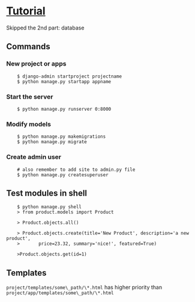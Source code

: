 # [Tutorial](https://docs.djangoproject.com/en/2.2/intro/tutorial01/)
Skipped the 2nd part: database

## Commands
### New project or apps
```
    $ django-admin startproject projectname
    $ python manage.py startapp appname
```

### Start the server
```
    $ python manage.py runserver 0:8000
```

### Modify models
```
    $ python manage.py makemigrations
    $ python manage.py migrate
```

### Create admin user
```
    # also remember to add site to admin.py file
    $ python manage.py createsuperuser
```


## Test modules in shell
```
    $ python manage.py shell
    > from product.models import Product

    > Product.objects.all()

    > Product.objects.create(title='New Product', description='a new product',
    >       price=23.32, summary='nice!', featured=True)

    >Product.objects.get(id=1)
```

## Templates
`project/templates/some\_path/\*.html` has higher priority than
`project/app/templates/some\_path/\*.html`
